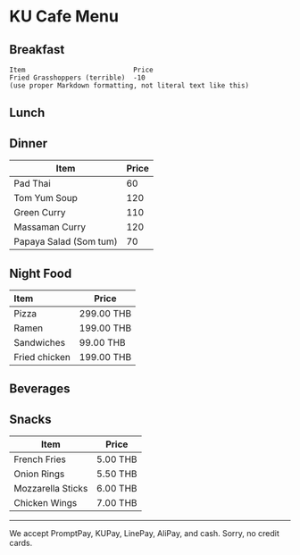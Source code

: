 # KU Cafe Menu

## Breakfast

    Item                           Price
    Fried Grasshoppers (terrible)  -10
    (use proper Markdown formatting, not literal text like this)

## Lunch

## Dinner

| Item                   | Price |
| ---------------------- | ----- |
| Pad Thai               | 60    |
| Tom Yum Soup           | 120   |
| Green Curry            | 110   |
| Massaman Curry         | 120   |
| Papaya Salad (Som tum) | 70    |

## Night Food

| Item          | Price      |
| :------------ | ---------- |
| Pizza         | 299.00 THB |
| Ramen         | 199.00 THB |
| Sandwiches    | 99.00 THB  |
| Fried chicken | 199.00 THB |

## Beverages
## Snacks
|Item                      | Price|
|------------------------ | ------|
|French Fries             | 5.00 THB|
|Onion Rings              | 5.50 THB|
|Mozzarella Sticks        | 6.00 THB|
|Chicken Wings            | 7.00 THB|

---

We accept PromptPay, KUPay, LinePay, AliPay, and cash. Sorry, no credit cards.
